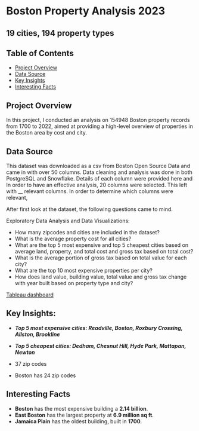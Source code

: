 # Boston Property Analysis 2023
## 19 cities, 194 property types

## Table of Contents
- [Project Overview](#projectoverview)
- [Data Source](#datasource)
- [Key Insights](#keyinsights)
- [Interesting Facts](#keyinsights)

## Project Overview

In this project, I conducted an analysis on 154948 Boston property records from 1700 to 2022, aimed at providing a high-level overview of properties in the Boston area by cost and city.

## Data Source
This dataset was downloaded as a csv from Boston Open Source Data and came in with over 50 columns.
Data cleaning and analysis was done in both PostgreSQL and Snowflake.
Details of each column were provided here and
In order to have an effective analysis, 20 columns were selected.
This left with __ relevant columns. 
In order to determine which columns were relevant, 

After first look at the dataset, the following questions came to mind.

Exploratory Data Analysis and Data Visualizations:
- How many zipcodes and cities are included in the dataset? <br>
- What is the average property cost for all cities? <br>
- What are the top 5 most expensive and top 5 cheapest cities based on average land, property, and total cost and gross tax based on total cost? <br>
- What is the average portion of gross tax based on total value for each city? <br>
- What are the top 10 most expensive properties per city? <br>
- How does land value, building value, total value and gross tax change with year built based on property type and city? <br>

[Tableau dashboard](https://public.tableau.com/app/profile/anuradha.s6397/viz/Boston_Property_Analysis_23/BostonPropertyDashboard?publish=yes>)

## Key Insights:

- ***Top 5 most expensive cities: Readville, Boston, Roxbury Crossing, Allston, Brookline*** <br>
- ***Top 5 cheapest cities: Dedham, Chesnut Hill, Hyde Park, Mattapan, Newton***

- 37 zip codes
- Boston has 24 zip codes

## Interesting Facts
- **Boston** has the most expensive building a **2.14 billion**.
- **East Boston** has the largest property at **6.9 million sq ft**.
- **Jamaica Plain** has the oldest building, built in **1700**.












